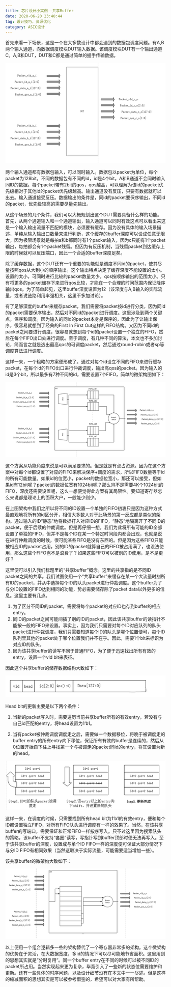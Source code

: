 ```yaml
---
title: 芯片设计小实例——共享Buffer
date: 2020-06-20 23:40:44
tag: 设计技巧，资源优化
category: ASIC设计
---
```




首先来看一下场景，这是一个在大多数设计中都会遇到的数据包调度问题。有A,B两个输入通道，向数据调度模块DUT输入数据。该调度模块DUT有一个输出通道C。A,B和DUT，DUT和C都是通过简单的握手传输数据。



![img](assets/640-1592840436441.png)



两个输入通道都有数据包输入，可以同时输入。数据包以packet为单位，每个packet为128bit。不同的数据包有不同的id，id是4个bit。A和B通道不会同时输入同ID的数据。每个packet带有2bit的qos，qos越高，可以理解为该id的packet优先级相对于其他id的packet优先级越高。输出通道没有反压，只要有数据就可以出去。输入通道接受反压。数据输出的条件是，同id的packet要保序输出，不同id的packet，优先级较高的需要尽量先输出。

<!--more-->

 

从这个场景的几个条件，我们可以大概规划出这个DUT需要具备什么样的功能。首先，从两个通道输入和一个通道输出，输入通道可以同时有效这点可以看出来这是一个输入输出流量不匹配的模块，必须要有缓存。因为没有具体的输入场景描述，单纯从输入输出口数量来进行判断，这个缓存的buffer深度可以设成任意无限大，因为极限场景就是每拍a和b都同时有1个packet输入，因为c只能有1个packet输出，每拍都会有1个packet残留。但因为有反压机制，当残留packet到达缓存上限的时候就可以反压端口，因此一个合适的buffer深度足矣。

 

除了缓存数据，这个DUT还有一个重要的功能就是调度不同id的packet，使其尽量按照qos从大到小的顺序输出。这个输出特点决定了缓存深度不能设置的太小。设置的太小，可同时进行比较的packet数量太少，qos按顺序输出的范围太小。只有将更多的packet储存下来进行qos比较，才能在一个合理的时间范围内保证降序输出qos。为了简单起见，这里buffer深度设置为12（该深度与A,B输入的实际流量，或者说链路利用率强相关，这里不多加讨论）。

 

有了足够深度的buffer来缓存packet，我们需要将packet按id进行分类，因为同id的packet需要保序输出，然后对不同id的packet进行调度。这里涉及到两个关键点，保序和调度。因为输入的同id的packet本身是保序的，因此为了让输出保序，很容易就想到了经典的First In First Out这样的FIFO结构。又因为不同id的packet之间要进行调度，很容易就想到每个id的packet设置一个独立的FIFO，然后在每个FIFO出口处进行调度。至于调度，有几种不同的算法，本文也不多加讨论，简而言之就是选出最高qos的可调度packet，然后通过round-robin或者sp等调度算法进行调度。

 

这样一来，一个粗略的方案便形成了。通过对每个id设立不同的FIFO来进行缓存packet，在每个id的FIFO出口进行仲裁调度，输出高qos的packet。因为输入的id是3个bit，所以最多有7种不同的id，需要设置7个FIFO，简单的微架构图如下：



![img](assets/640-1592840448351.png)



这个方案从功能角度来说是可以满足要求的。但是就是有点占资源。因为在这个方案中对每个id都设置了对应的FIFO来解决保序+调度的需求，所以FIFO数量等于id的所有可能数量。如果id的位宽小，packet的数据位宽小，那还可以接受，但如果id有12bit呢？packet的数据位宽有1024bit呢？那么岂不是需要4K个1024bit的FIFO，深度还需要设置呢，这么一想便觉得此方案有其局限性。要知道寄存器怎么来说都是理论上的面积大户，一般能少则少。

 

在上图架构中我们之所以将不同的ID设置一个单独的FIFO初衷只是因为这种方式最直观地将所有的id区分开，相信大多数人对于此场景的第一反应都是类似的架构。通过输入的ID“静态”地将数据打入对应ID的FIFO，“静态”地隔离开了不同ID的packet，便于后续的仲裁调度。但是再仔细一想，我们为此将所有可能的ID全部设置了单独的FIFO，但并不是每个ID在某一个特定时间段内都会出现，也就是说在进行仲裁调度的时候，很可能某些FIFO是没有东西的。但是因为这些FIFO只能被相应ID的packet占用，别的ID的packet就算自己的FIFO被占用满了，也没法使用，那么这些个FIFO岂不是浪费了？如果这些FIFO可以被别的ID使用，是不是更好？

 

这里便可以引入我们标题里的“共享buffer”概念。这里的共享指的是不同ID packet之间的共享。我们试图使用一个“共享buffer”来缓存在某一个大流量时刻所有ID的packet，并从中选择每个ID的队头packet进行仲裁调度。这个buffer为了与分ID设置的FIFO达到相同的功能，势必需要储存除了packet data以外更多的信息。这里主要有几点。

 

1. 为了区分不同ID的packet，需要将每个packet的对应ID也存到buffer的相应entry。
2. 同ID的packet之间可能间插了别的ID的packet，因此该共享buffer的读指针不能按一般的FIFO来设置。事实上，因为我们只需要对每个ID对应队列的队头packet进行仲裁调度，我们只需要知道每个ID的队头是哪个位置便可，每个ID队列里其他的packet处于哪个位置我们并不在乎。因此，需要1个bit来标识为对应ID的队头。
3. 因为该共享buffer的读写不同于普通FIFO，为了便于迅速找出所有有效的entry，设置一个vld bit来表征。

 

因此这个共享buffer的储存数据结构大致如下：

![img](assets/640-1592840448355.png)

Head bit的更新主要是以下两个条件：

1. 当新的packet写入时，需要遍历当前共享buffer所有的有效entry，若没有与自己id匹配的entry，将head设置为1‘b1。

2. 当有packet被仲裁调度调度走之后，需要做一个数据移位，将晚于被调度走的buffer entry的所有entry向下移位，保证所有有效的buffer是连续的，然后从0位置开始自下往上寻找第一个与被调走的packet同id的entry，将其设置为新的head。

   



![img](assets/640-1592840436274.png)



这样一来，在调度的时候，只需要找到所有head bit为1‘b1的有效entry，便和每个ID都设置独立FIFO，对所有FIFO队头进行调度有一样的效果了。当然，在该共享buffer的写端口，需要保证和正常FIFO一样按序写入。只不过这里因为搜索队头的策略，该buffer不支持“套圈”读写，写指针写到buffer顶部时便无法再写入。至于该共享buffer的深度，设置成与单个ID FIFO一样的深度便可保证大部分情况下与分ID FIFO有相同效果（当然这取决于实际流量，可能需要适当增加一些）。

 

该共享buffer的微架构大致如下：

 

![img](assets/640-1592840448374.png)



以上便用一个组合逻辑多一些的架构替代了一个寄存器非常多的架构。这个微架构的优势在于灵活，在大数据宽度，多id的情况下可以尽可能地节省面积。这里用到的思想其实就是“分时复用“。同一个buffer entry在不同的时候可以被不同ID的packet所占用。当然实现起来更为复杂，毕竟引入了一些新的状态位需要维护和更新。还有一些具体的时序问题，以及设计细节没有在本文中一一尽述。但是这样的缩减面积的思想其实是可以被参考借鉴的，希望可以对大家有所帮助。